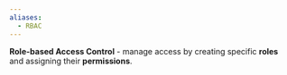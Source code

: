```yaml
---
aliases:
  - RBAC
---
```

**Role-based Access Control** - manage access by creating specific **roles** and assigning their **permissions**.
